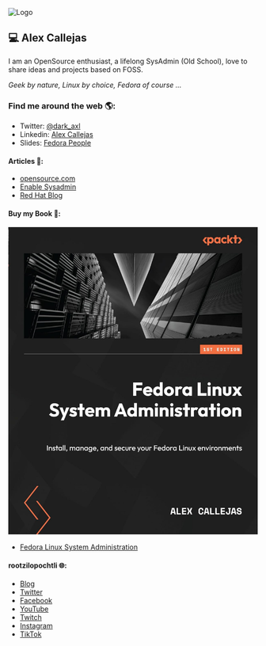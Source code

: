 ![Logo](https://github.com/darkaxl/darkaxl/blob/master/header4github.png)

## 💻 Alex Callejas

I am an OpenSource enthusiast, a lifelong SysAdmin (Old School), love to share ideas and projects based on FOSS.

_Geek by nature, Linux by choice, Fedora of course ..._

### Find me around the web 🌎:

- Twitter: [@dark_axl](https://twitter.com/dark_axl)
- Linkedin: [Alex Callejas](https://www.linkedin.com/in/alexcallejas/)
- Slides: [Fedora People](https://darkaxl017.fedorapeople.org/slides/)

#### Articles 📝:

- [opensource.com](https://opensource.com/users/darkaxl) 
- [Enable Sysadmin](https://www.redhat.com/sysadmin/users/darkaxl) 
- [Red Hat Blog](https://www.redhat.com/en/authors/alex-callejas)

#### Buy my Book 📖:

<img src="https://github.com/AlexCallejas/AlexCallejas/blob/master/FedoraLinuxAdminBook.jpg" alt="Fedora Linux System Administration">

- [Fedora Linux System Administration](https://packt.link/Alex)

#### rootzilopochtli 🌐:

- [Blog](http://www.rootzilopochtli.com/) 
- [Twitter](https://twitter.com/rootzilopochtli) 
- [Facebook](https://www.facebook.com/rootzilopochtli) 
- [YouTube](https://www.youtube.com/c/rootzilopochtli) 
- [Twitch](https://www.twitch.tv/rootzilopochtli) 
- [Instagram](https://www.instagram.com/rootzilopochtli/) 
- [TikTok](https://www.tiktok.com/@rootzilopochtli?)

<!--
### Alex Callejas 💻

<img src="https://github.com/darkaxl/darkaxl/blob/master/header4github.png" alt="banner of rootzilopochtli.com">

I am an OpenSource enthusiast, SysAdmin lifelong  (Old School), venturing into the use of sharing ideas and projects through this platform.

_Geek by nature, Linux by choice, Fedora of course ..._

#### Find me around the web 🌎:

- Twitter: [@dark_axl](https://twitter.com/dark_axl)
- rootzilopochtli: [Blog](http://www.rootzilopochtli.com/) | [Twitter](https://twitter.com/rootzilopochtli) | [Facebook](https://www.facebook.com/rootzilopochtli) | [YouTube](https://www.youtube.com/c/rootzilopochtli) | [Twitch](https://www.twitch.tv/rootzilopochtli) | [Instagram](https://www.instagram.com/rootzilopochtli/) | [TikTok](https://www.tiktok.com/@rootzilopochtli?)
- Linkedin: [Alex Callejas](https://www.linkedin.com/in/alexcallejas/)
- Slides: [Fedora People](https://darkaxl017.fedorapeople.org/slides/)
- Articles: [opensource.com](https://opensource.com/users/darkaxl) | [Enable Sysadmin](https://www.redhat.com/sysadmin/users/darkaxl) | [Red Hat Blog](https://www.redhat.com/en/authors/alex-callejas)

#### Pre-order my book 📖:

<img src="https://github.com/AlexCallejas/AlexCallejas/blob/master/PreOrder.png" alt="Fedora Linux System Administration">

- [Fedora Linux System Administration](https://packt.link/Alex)


**darkaxl/darkaxl** is a ✨ _special_ ✨ repository because its `README.md` (this file) appears on your GitHub profile.

### Hi there 👋

Here are some ideas to get you started:

- 🔭 I’m currently working on ...
- 🌱 I’m currently learning ...
- 👯 I’m looking to collaborate on ...
- 🤔 I’m looking for help with ...
- 💬 Ask me about ...
- 📫 How to reach me: ...
- 😄 Pronouns: ...
- ⚡ Fun fact: ...
-->
